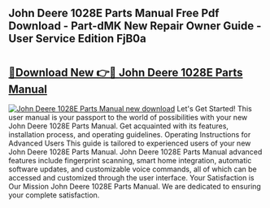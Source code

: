## John Deere 1028E Parts Manual Free Pdf Download - Part-dMK New Repair Owner Guide - User Service Edition FjB0a

# <h2><a href="http://bc90051.oget.top/?id=John+Deere+1028E+Parts+Manual">🔗Download New 👉🔴 John Deere 1028E Parts Manual</a></h2>

[![John Deere 1028E Parts Manual new download](https://i.imgur.com/5g1atiW.png)](http://bc90051.oget.top/?id=John+Deere+1028E+Parts+Manual)
Let's Get Started! This user manual is your passport to the world of possibilities with your new John Deere 1028E Parts Manual. Get acquainted with its features, installation process, and operating guidelines. Operating Instructions for Advanced Users This guide is tailored to experienced users of your new John Deere 1028E Parts Manual. John Deere 1028E Parts Manual advanced features include fingerprint scanning, smart home integration, automatic software updates, and customizable voice commands, all of which can be accessed and customized through the user interface. Your Satisfaction is Our Mission John Deere 1028E Parts Manual. We are dedicated to ensuring your complete satisfaction.
